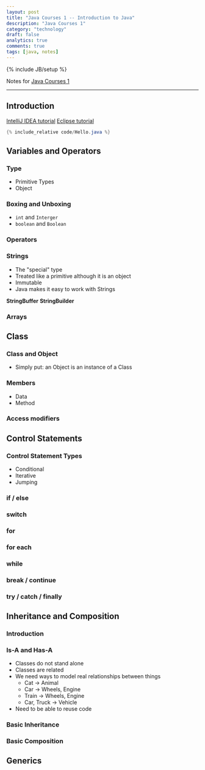 ```yaml
---
layout: post
title: "Java Courses 1 -- Introduction to Java"
description: "Java Courses 1"
category: "technology"
draft: false
analytics: true
comments: true
tags: [java, notes]
---
```

{% include JB/setup %}

Notes for [Java Courses 1](https://app.pluralsight.com/library/courses/java1/table-of-contents)

---

## Introduction

[IntelliJ IDEA tutorial](http://wiki.jikexueyuan.com/project/intellij-idea-tutorial/)
[Eclipse tutorial]()

```java
{% include_relative code/Hello.java %}
```

## Variables and Operators

### Type

- Primitive Types
- Object

### Boxing and Unboxing

- `int` and `Interger`
- `boolean` and `Boolean`

### Operators

### Strings

- The "special" type
- Treated like a primitive although it is an object
- Immutable
- Java makes it easy to work with Strings

**StringBuffer**
**StringBuilder**

### Arrays


## Class

### Class and Object

- Simply put: an Object is an instance of a Class

### Members

- Data
- Method

### Access modifiers

## Control Statements

### Control Statement Types

- Conditional
- Iterative
- Jumping

### if / else

### switch

### for

### for each

### while

### break / continue

### try / catch / finally

## Inheritance and Composition

### Introduction

### Is-A and Has-A

- Classes do not stand alone
- Classes are related
- We need ways to model real relationships between things
  - Cat -> Animal
  - Car -> Wheels, Engine
  - Train -> Wheels, Engine
  - Car, Truck -> Vehicle
- Need to be able to reuse code

### Basic Inheritance

### Basic Composition

## Generics
